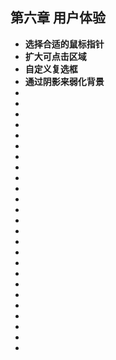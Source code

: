 <!--
 * @Author: your name
 * @Date: 2021-07-11 14:40:21
 * @LastEditTime: 2021-07-11 14:49:51
 * @LastEditors: Please set LastEditors
 * @Description: In User Settings Edit
 * @FilePath: \notes\study notes\css-study\css-style6.md
-->

## 第六章 用户体验

-   **选择合适的鼠标指针**
-   **扩大可点击区域**
-   **自定义复选框**
-   **通过阴影来弱化背景**
-
-
-
-
-
-
-
-
-
-
-
-
-
-
-
-
-
-
-
-
-
-
-
-
-
